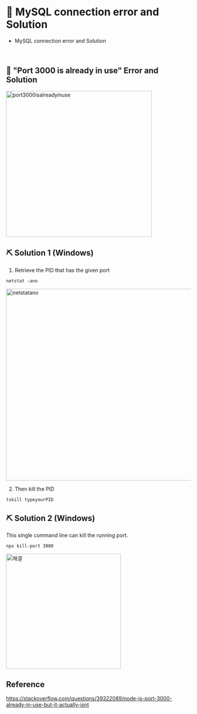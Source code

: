# 📝 MySQL connection error and Solution

- MySQL connection error and Solution

<br>

## 📌  "Port 3000 is already in use" Error and Solution

<img width="397" alt="port3000isalreadyinuse" src="https://user-images.githubusercontent.com/59908525/145718163-a4bb5b2c-294c-4f0e-824e-96493a767b94.PNG">

<br>

## ⛏️ Solution 1 (Windows)
1. Retrieve the PID that has the given port
```
netstat -ano
```
<img width="522" alt="netstatano" src="https://user-images.githubusercontent.com/59908525/145718165-e6be283d-a02c-4684-bcb2-d1f6afec6b64.PNG">


2. Then kill the PID
```
tskill typeyourPID
```

## ⛏️ Solution 2 (Windows)

This single command line can kill the running port.
```
npx kill-port 3000
```
<img width="313" alt="해결" src="https://user-images.githubusercontent.com/59908525/145718344-039e4df3-3f55-456c-9e9d-30f9b97e22aa.PNG">


## Reference 
https://stackoverflow.com/questions/39322089/node-js-port-3000-already-in-use-but-it-actually-isnt
